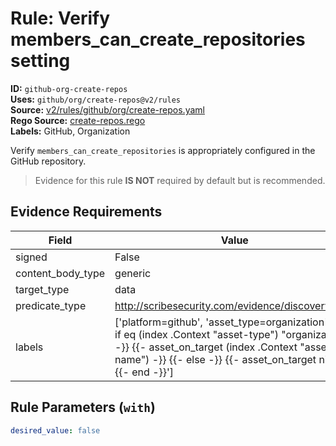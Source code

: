 # Rule: Verify members_can_create_repositories setting  
**ID:** `github-org-create-repos`  
**Uses:** `github/org/create-repos@v2/rules`  
**Source:** [v2/rules/github/org/create-repos.yaml](https://github.com/scribe-public/sample-policies/v2/rules/github/org/create-repos.yaml)  
**Rego Source:** [create-repos.rego](https://github.com/scribe-public/sample-policies/v2/rules/github/org/create-repos.rego)  
**Labels:** GitHub, Organization  

Verify `members_can_create_repositories` is appropriately configured in the GitHub repository.

> Evidence for this rule **IS NOT** required by default but is recommended.


## Evidence Requirements  
| Field | Value |
|-------|-------|
| signed | False |
| content_body_type | generic |
| target_type | data |
| predicate_type | http://scribesecurity.com/evidence/discovery/v0.1 |
| labels | ['platform=github', 'asset_type=organization', '{{- if eq (index .Context "asset-type") "organization" -}} {{- asset_on_target (index .Context "asset-name") -}} {{- else -}} {{- asset_on_target nil -}} {{- end -}}'] |

## Rule Parameters (`with`)  
```yaml
desired_value: false
```

